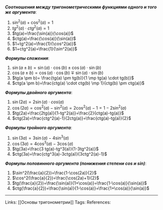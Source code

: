 ***Соотношения между тригонометрическими функциями одного и того же аргумента***:
1. $\sin^2(a)+\cos^2(a)=1$
2. $tg^2(a) \cdot ctg^2(a)=1$
3. $tg(a)=\frac{\sin(a)}{\cos(a)}$
4. $ctg(a)=\frac{\cos(a)}{\sin(a)}$
5. $1+tg^2(a)=\frac{1}{\cos^2(a)}$
6. $1+ctg^2(a)=\frac{1}{\sin^2(a)}$

***Формулы сложения***:
1. $\sin(a \pm b)=\sin(a) \cdot \cos(b) \pm \cos(a) \cdot \sin(b)$
2. $\cos(a \pm b)=\cos(a) \cdot \cos(b) \mp \sin(a) \cdot \sin(b)$
3. $tg(a \pm b)= \frac{tg(a) \pm tg(b)}{1 \mp tg(a) \cdot tg(b)}$
4. $ctg(a \pm b)=\frac{ctg(a) \cdot ctg(b) \mp 1}{ctg(b) \pm ctg(a)}$

***Формулы двойного аргумента***:
1. $\sin(2a)=2\sin(a) \cdot cos(a)$
2. $\cos(2a)=\cos^2(a)-\sin^2(a)=2 \cos^2(a)-1=1-2\sin^2(a)$
3. $tg(2a)=\frac{2tg(a)}{1-tg^2(a)}=\frac{2}{ctg(a)-tg(a)}$
4. $ctg(2a)=\frac{ctg^2(a)-1}{2ctg(a)}=\frac{ctg(a)-tg(a)}{2}$

***Формулы тройного аргумента***:
1. $\sin(3a)=3\sin(a)-4\sin^3(a)$
2. $\cos(3a)=4 \cos^3(a)-3 \cos(a)$
3. $tg(3a)=\frac{3 tg(a)-tg^3(a)}{1-3tg^2(a)}$
4. $ctg(3a)=\frac{ctg^3(a)-3ctg(a)}{3ctg^2(a)-1}$

***Формулы половинного аргумента (понижения степени cos и sin)***:
1. $\sin^2(\frac{a}{2})=\frac{1-\cos(2a)}{2}$
2. $\cos^2(\frac{a}{2})=\frac{\cos(2a)+1}{2}$
3. $tg(\frac{a}{2})=\frac{\sin(a)}{1+\cos(a)}=\frac{1-\cos(a)}{\sin(a)}$
4. $ctg(\frac{a}{2})=\frac{\sin(a)}{1-\cos(a)}=\frac{1+\cos(a)}{\sin(a)}$

___
Links: [[Основы тригонометрии]]
Tags:
References: